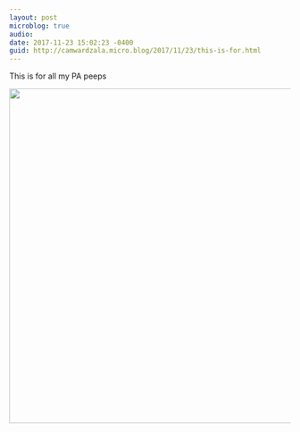 ```yaml
---
layout: post
microblog: true
audio: 
date: 2017-11-23 15:02:23 -0400
guid: http://camwardzala.micro.blog/2017/11/23/this-is-for.html
---
```

This is for all my PA peeps

<img src="http://camwardzala.com/uploads/2018/20c6cd3abf.jpg" width="600" height="600" />
